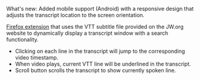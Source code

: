 What's new: Added mobile support (Android) with a responsive design that adjusts the transcript location to the screen orientation.

[Firefox extension](https://addons.mozilla.org/en-GB/firefox/addon/jw-org-video-transcript/) that uses the VTT subtitle file provided on the JW.org website to dynamically display a transcript window with a search functionality. 

* Clicking on each line in the transcript will jump to the corresponding video timestamp. 
* When video plays, current VTT line will be underlined in the transcript.
* Scroll button scrolls the transcript to show currently spoken line.
